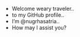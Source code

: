 - Welcome weary traveler..
- to my GitHub profile..
- I’m @nugrhasatria..
- How may I assist you?

<!---
nugrhasatria/nugrhasatria is a ✨ special ✨ repository because its `README.md` (this file) appears on your GitHub profile.
You can click the Preview link to take a look at your changes.
--->
